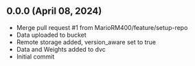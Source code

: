 ## 0.0.0 (April 08, 2024)
  - Merge pull request #1 from MarioRM400/feature/setup-repo
  - Data uploaded to bucket
  - Remote storage added, version_aware set to true
  - Data and Weights added to dvc
  - Initial commit


